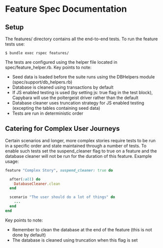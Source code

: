 # Feature Spec Documentation

## Setup

The features/ directory contains all the end-to-end tests. To run the feature tests use:

```shell
$ bundle exec rspec features/
```

The tests are configured using the helper file located in spec/feature_helper.rb. Key points to note:
* Seed data is loaded before the suite runs using the DBHelpers module (spec/support/db_helpers.rb)
* Database is cleaned using transactions by default
* If JS enabled testing is used (by setting js: true flag in the test block), Capybara will use the poltergeist driver rather than the default
* Database cleaner uses truncation strategy for JS enabled testing (excepting the tables containing seed data)
* Tests are run in deterministic order

## Catering for Complex User Journeys

Certain scenarios and longer, more complex stories require tests to be run in a specific order and state maintained through a number of tests. To enable such tests set the suspend_cleaner flag to true on a feature and the database cleaner will not be run for the duration of this feature. Example usage:

```ruby
feature "Complex Story", suspend_cleaner: true do

  after(:all) do
    DatabaseCleaner.clean
  end

  scenario "The user should do a lot of things" do
    ...
  end
end
```

Key points to note:
* Remember to clean the database at the end of the feature (this is not done by default)
* The database is cleaned using truncation when this flag is set
